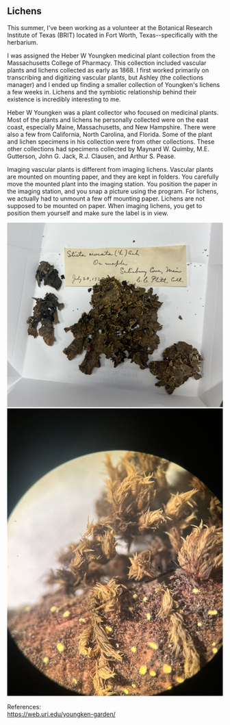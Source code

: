 ## Lichens

This summer, I've been working as a volunteer at the Botanical Research Institute of Texas (BRIT) located in Fort Worth, Texas--specifically with the herbarium. 

I was assigned the Heber W Youngken medicinal plant collection from the Massachusetts College of Pharmacy. This collection included vascular plants and lichens collected as early as 1868. I first worked primarily on transcribing and digitizing vascular plants, but Ashley (the collections manager) and I ended up finding a smaller collection of Youngken's lichens a few weeks in. Lichens and the symbiotic relationship behind their existence is incredibly interesting to me. 

Heber W Youngken was a plant collector who focused on medicinal plants. Most of the plants and lichens he personally collected were on the east coast, especially Maine, Massachusetts, and New Hampshire. There were also a few from California, North Carolina, and Florida. Some of the plant and lichen specimens in his collection were from other collections. These other collections had specimens collected by Maynard W. Quimby, M.E. Gutterson, John G. Jack, R.J. Clausen, and Arthur S. Pease. 

Imaging vascular plants is different from imaging lichens. Vascular plants are mounted on mounting paper, and they are kept in folders. You carefully move the mounted plant into the imaging station. You position the paper in the imaging station, and you snap a picture using the program. For lichens, we actually had to unmount a few off mounting paper. Lichens are not supposed to be mounted on paper. When imaging lichens, you get to position them yourself and make sure the label is in view. 

![image of sticta crocata](docs/assets/img/06_text.jpg)
![image of sticta crocata under microscope](img/06a.JPG)

References: <br>
https://web.uri.edu/youngken-garden/
